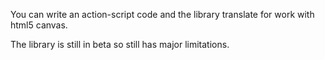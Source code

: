 You can write an action-script code and the library translate for work with html5 canvas.

The library is still in beta so still has major limitations.
